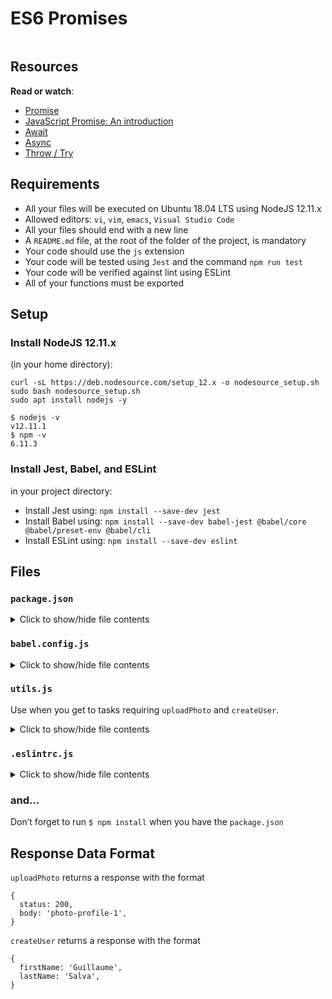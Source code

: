# ES6 Promises

<div class="panel panel-default" id="project-description">
  <div class="panel-body">
    <p><img src="https://user-images.githubusercontent.com/90220978/226784353-e9aff365-5b44-4137-b765-9545a3b1cb5f.jpeg" alt="" loading="lazy" style=""></p>

<h2>Resources</h2>

<p><strong>Read or watch</strong>:</p>

<ul>
<li><a href="https://developer.mozilla.org/en-US/docs/Web/JavaScript/Reference/Global_Objects/Promise" title="Promise" target="_blank">Promise</a></li>
<li><a href="https://web.dev/promises/" title="JavaScript Promise: An introduction" target="_blank">JavaScript Promise: An introduction</a></li>
<li><a href="https://developer.mozilla.org/en-US/docs/Web/JavaScript/Reference/Operators/await" title="Await" target="_blank">Await</a></li>
<li><a href="https://developer.mozilla.org/en-US/docs/Web/JavaScript/Reference/Statements/async_function" title="Async" target="_blank">Async</a></li>
<li><a href="https://developer.mozilla.org/en-US/docs/Web/JavaScript/Reference/Statements/throw" title="Throw / Try" target="_blank">Throw / Try</a></li>
</ul>


<h2>Requirements</h2>

<ul>
<li>All your files will be executed on Ubuntu 18.04 LTS using NodeJS 12.11.x</li>
<li>Allowed editors: <code>vi</code>, <code>vim</code>, <code>emacs</code>, <code>Visual Studio Code</code></li>
<li>All your files should end with a new line</li>
<li>A <code>README.md</code> file, at the root of the folder of the project, is mandatory</li>
<li>Your code should use the <code>js</code> extension</li>
<li>Your code will be tested using <code>Jest</code> and the command <code>npm run test</code></li>
<li>Your code will be verified against lint using ESLint</li>
<li>All of your functions must be exported</li>
</ul>

<h2>Setup</h2>

<h3>Install NodeJS 12.11.x</h3>

<p>(in your home directory): </p>

<pre><code>curl -sL https://deb.nodesource.com/setup_12.x -o nodesource_setup.sh
sudo bash nodesource_setup.sh
sudo apt install nodejs -y
</code></pre>

<pre><code>$ nodejs -v
v12.11.1
$ npm -v
6.11.3
</code></pre>

<h3>Install Jest, Babel, and ESLint</h3>

<p>in your project directory: </p>

<ul>
<li>Install Jest using: <code>npm install --save-dev jest</code></li>
<li>Install Babel using: <code>npm install --save-dev babel-jest @babel/core @babel/preset-env @babel/cli</code></li>
<li>Install ESLint using: <code>npm install --save-dev eslint</code></li>
</ul>

<h2>Files</h2>

<h3><code>package.json</code></h3>

<details>
<summary>
Click to show/hide file contents</summary>
<pre><code>
{
  "scripts": {
    "lint": "./node_modules/.bin/eslint",
    "check-lint": "lint [0-9]*.js",
    "dev": "npx babel-node",
    "test": "jest",
    "full-test": "./node_modules/.bin/eslint [0-9]*.js &amp;&amp; jest"
  },
  "devDependencies": {
    "@babel/core": "^7.6.0",
    "@babel/node": "^7.8.0",
    "@babel/preset-env": "^7.6.0",
    "eslint": "^6.4.0",
    "eslint-config-airbnb-base": "^14.0.0",
    "eslint-plugin-import": "^2.18.2",
    "eslint-plugin-jest": "^22.17.0",
    "jest": "^24.9.0"
  }
}
</code>
</pre>
</details>

<h3><code>babel.config.js</code></h3>

<details>
<summary>
Click to show/hide file contents
</summary>
<pre><code>
module.exports = {
  presets: [
    [
      '@babel/preset-env',
      {
        targets: {
          node: 'current',
        },
      },
    ],
  ],
};
</code>
</pre>
</details>

<h3><code>utils.js</code></h3>

<p>Use when you get to tasks requiring <code>uploadPhoto</code> and <code>createUser</code>.
</p><details>
<summary>
Click to show/hide file contents
</summary>
<pre><code>
export function uploadPhoto() {
  return Promise.resolve({
    status: 200,
    body: 'photo-profile-1',
  });
}<p></p>

</code><p><code>export function createUser() {
  return Promise.resolve({
    firstName: 'Guillaume',
    lastName: 'Salva',
  });
}
</code>
</p></pre>
</details><p></p>

<h3><code>.eslintrc.js</code></h3>

<details>
<summary>Click to show/hide file contents</summary>
<pre><code>
module.exports = {
  env: {
    browser: false,
    es6: true,
    jest: true,
  },
  extends: [
    'airbnb-base',
    'plugin:jest/all',
  ],
  globals: {
    Atomics: 'readonly',
    SharedArrayBuffer: 'readonly',
  },
  parserOptions: {
    ecmaVersion: 2018,
    sourceType: 'module',
  },
  plugins: ['jest'],
  rules: {
    'no-console': 'off',
    'no-shadow': 'off',
    'no-restricted-syntax': [
      'error',
      'LabeledStatement',
      'WithStatement',
    ],
  },
  overrides:[
    {
      files: ['*.js'],
      excludedFiles: 'babel.config.js',
    }
  ]
};
</code>
</pre>
</details>

<h3>and…</h3>

<p>Don’t forget to run <code>$ npm install</code> when you have the <code>package.json</code></p>

<h2>Response Data Format</h2>

<p><code>uploadPhoto</code> returns a response with the format</p>

<pre><code>{
  status: 200,
  body: 'photo-profile-1',
}
</code></pre>

<p><code>createUser</code> returns a response with the format</p>

<pre><code>{
  firstName: 'Guillaume',
  lastName: 'Salva',
}
</code></pre>

  </div>
</div>
